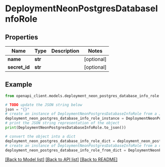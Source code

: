 # DeploymentNeonPostgresDatabaseInfoRole


## Properties

Name | Type | Description | Notes
------------ | ------------- | ------------- | -------------
**name** | **str** |  | [optional] 
**secret_id** | **str** |  | [optional] 

## Example

```python
from openapi_client.models.deployment_neon_postgres_database_info_role import DeploymentNeonPostgresDatabaseInfoRole

# TODO update the JSON string below
json = "{}"
# create an instance of DeploymentNeonPostgresDatabaseInfoRole from a JSON string
deployment_neon_postgres_database_info_role_instance = DeploymentNeonPostgresDatabaseInfoRole.from_json(json)
# print the JSON string representation of the object
print(DeploymentNeonPostgresDatabaseInfoRole.to_json())

# convert the object into a dict
deployment_neon_postgres_database_info_role_dict = deployment_neon_postgres_database_info_role_instance.to_dict()
# create an instance of DeploymentNeonPostgresDatabaseInfoRole from a dict
deployment_neon_postgres_database_info_role_from_dict = DeploymentNeonPostgresDatabaseInfoRole.from_dict(deployment_neon_postgres_database_info_role_dict)
```
[[Back to Model list]](../README.md#documentation-for-models) [[Back to API list]](../README.md#documentation-for-api-endpoints) [[Back to README]](../README.md)


